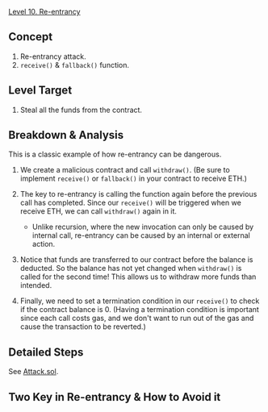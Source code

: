 [Level 10. Re-entrancy](https://ethernaut.openzeppelin.com/level/0x2a24869323C0B13Dff24E196Ba072dC790D52479)

## Concept

1. Re-entrancy attack.
2. `receive()` & `fallback()` function.

## Level Target

1. Steal all the funds from the contract.

## Breakdown & Analysis

This is a classic example of how re-entrancy can be dangerous.

1. We create a malicious contract and call `withdraw()`. (Be sure to implement `receive()` or `fallback()` in your contract to receive ETH.)
 
2. The key to re-entrancy is calling the function again before the previous call has completed. Since our `receive()` will be triggered when we receive ETH, we can call `withdraw()` again in it. 
    * Unlike recursion, where the new invocation can only be caused by internal call, re-entrancy can be caused by an internal or external action.

4. Notice that funds are transferred to our contract before the balance is deducted. So the balance has not yet changed when `withdraw()` is called for the second time! This allows us to withdraw more funds than intended.

5. Finally, we need to set a termination condition in our `receive()` to check if the contract balance is 0. (Having a termination condition is important since each call costs gas, and we don't want to run out of the gas and cause the transaction to be reverted.)

## Detailed Steps

See [Attack.sol](https://github.com/timou0911/Ethernaut-Solution-and-Explanation/blob/main/10.%20Re-entrancy%20%E2%98%85%E2%98%85%E2%98%85%E2%98%86%E2%98%86/Attack.sol).

## Two Key in Re-entrancy & How to Avoid it

